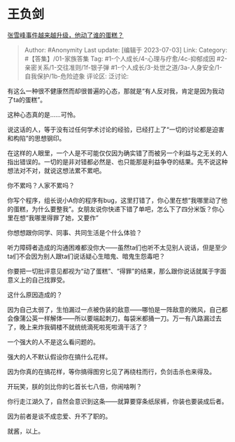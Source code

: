 # 王负剑
[张雪峰事件越来越升级，他动了谁的蛋糕？](https://www.zhihu.com/question/609466877/answer/3100819378)

> Author: #Anonymity
> Last update: [编辑于 2023-07-03]
> Link:
> Category: #【答集】/01-家族答集
> Tag: #1-个人成长/4-心理与疗愈/4c-抑郁成因 #2-亲密关系/1-交往准则/1f-银子弹 #1-个人成长/3-处世之道/3a-人身安全/1-自我保护/1b-危险迹象
> 评论区:
> 泛讨论:

有这么一种很不健康然而却很普遍的心态，那就是“有人反对我，肯定是因为我动了ta的蛋糕”。

这种心态真的是……可怜。

说这话的人，等于没有过任何学术讨论的经验，已经打上了“一切的讨论都是迫害和构陷”的思想钢印。

在这样的人眼里，一个人是不可能仅仅因为确实错了而被另一个利益与之无关的人指出错误的。一切的是非对错都必然是、也只能那是利益争夺的结果。先不说这种想法对不对，就说这想法累不累吧。

你不累吗？人家不累吗？

你写个程序，组长说小A你的程序有bug，这里打错了，你心里在想“我哪里动了他的蛋糕，为什么要整我”。女朋友说你快递下错了单吧，怎么下了四分米饭？你心里在想“我哪里得罪了她，又要作”

你想想跟你同学、同事、共同生活是个什么体验？

听力障碍者造成的沟通困难都没你大——虽然ta们也听不太见别人说话，但是至少ta们不会因为别人跟ta们说话疑心生暗鬼、暗鬼生怨毒吧？

你要把一切批评意见都视为“动了蛋糕”、“得罪”的结果，那么跟你说话就属于字面意义上的自己找罪受。

这什么原因造成的？

因为自己太弱了，生怕漏过一点被伪装的敌意——哪怕是一阵敌意的微风，自己都会像蒲公英一样解体——所以要端起刺刀，每袋米都捅一刀。万一有八路漏过去了，晚上来炸我碉楼不就统统滴死啦死啦滴干活了？

一个强大的人不是这么看问题的。

强大的人不默认假设你在搞什么花样。

因为你真的在搞花样，等你搞得图穷匕见了再绕柱而行，负剑击杀也来得及。

开玩笑，朕的剑比你的匕首长七八倍，你闹啥咧？

你行走江湖久了，自然会意识到这条——就算要穿条纸尿裤，你装也要装成后者。

因为前者是谈不成恋爱、升不了职的。

就酱，以上。
